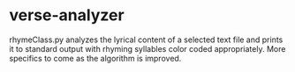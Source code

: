 # verse-analyzer

rhymeClass.py analyzes the lyrical content of a selected text file and prints it to standard output with rhyming syllables color coded appropriately. More specifics to come as the algorithm is improved.
